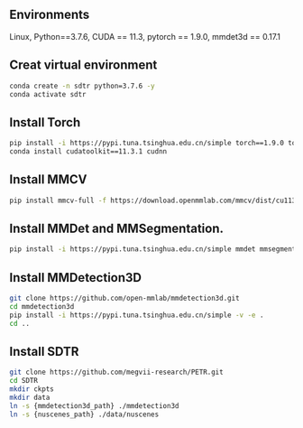 
## Environments  
  Linux, Python==3.7.6, CUDA == 11.3, pytorch == 1.9.0, mmdet3d == 0.17.1   

## Creat virtual environment
```bash
conda create -n sdtr python=3.7.6 -y
conda activate sdtr
```

## Install Torch
```bash
pip install -i https://pypi.tuna.tsinghua.edu.cn/simple torch==1.9.0 torchvision==0.10.0
conda install cudatoolkit==11.3.1 cudnn
```

## Install MMCV
```bash
pip install mmcv-full -f https://download.openmmlab.com/mmcv/dist/cu113/torch1.9.0/index.html
```
## Install MMDet and MMSegmentation.
```bash
pip install -i https://pypi.tuna.tsinghua.edu.cn/simple mmdet mmsegmentation
```

## Install MMDetection3D
```bash
git clone https://github.com/open-mmlab/mmdetection3d.git
cd mmdetection3d
pip install -i https://pypi.tuna.tsinghua.edu.cn/simple -v -e .
cd ..
```

## Install SDTR
```bash
git clone https://github.com/megvii-research/PETR.git
cd SDTR
mkdir ckpts
mkdir data
ln -s {mmdetection3d_path} ./mmdetection3d
ln -s {nuscenes_path} ./data/nuscenes
```




